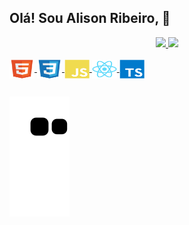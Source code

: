 ## Olá! Sou Alison Ribeiro,  👋

<div align="center">
  <a href="https://github.com/alisonluri">
  <img height="180em" src="https://github-readme-stats.vercel.app/api?username=alisonluri&show_icons=true&theme=dracula&include_all_commits=true&count_private=true"/>
  <img height="180em" src="https://github-readme-stats.vercel.app/api/top-langs/?username=alisonluri&layout=compact&langs_count=7&theme=dracula"/>
</div>
<div style="display: inline_block"><br>
  <img align="center" alt="AlisonLuRi-HTML" height="30" width="40" src="https://raw.githubusercontent.com/devicons/devicon/master/icons/html5/html5-original.svg">
  <img align="center" alt="AlisonLuRi-CSS" height="30" width="40" src="https://raw.githubusercontent.com/devicons/devicon/master/icons/css3/css3-original.svg">
  <img align="center" alt="AlisonLuRi-Js" height="30" width="40" src="https://raw.githubusercontent.com/devicons/devicon/master/icons/javascript/javascript-plain.svg">
  <img align="center" alt="AlisonLuRi-React" height="30" width="40" src="https://raw.githubusercontent.com/devicons/devicon/master/icons/react/react-original.svg">
    <img align="center" alt="AlisonLuRi-Ts" height="30" width="40" src="https://raw.githubusercontent.com/devicons/devicon/master/icons/typescript/typescript-plain.svg">
</div>

##
![snake gif](https://github.com/alisonluri/alisonluri/blob/output/github-contribution-grid-snake.svg)
<!--
**alisonluri/alisonluri** is a ✨ _special_ ✨ repository because its `README.md` (this file) appears on your GitHub profile.

Here are some ideas to get you started:

- 🔭 Hoje faço projetos em React JS
- 🌱 Estou estudando Typescript e iniciando em Backend
- 📫 
- 😄 
- ⚡ 
-->

